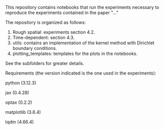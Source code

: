 This repository contains notebooks that run the experiments necessary to reproduce the experiments contained in the paper "..."

The repository is organized as follows:

1. Rough spatial: experiments section 4.2.
2. Time-dependent: section 4.3.
3. utils: contains an implementation of the kernel method with Dirichlet boundary conditions.
4. plotting_templates: templates for the plots in the notebooks.

See the subfolders for greater details. 

Requirements (the version indicated is the one used in the experiments):

python (3.12.3)

jax (0.4.28)

optax (0.2.2)

matplotlib (3.8.4)

tqdm (4.66.4)
